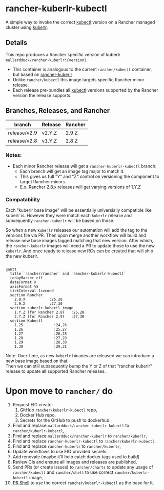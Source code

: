 # rancher-kuberlr-kubectl
A simple way to invoke the correct [kubectl](https://github.com/rancher/kubectl) version on a Rancher managed cluster using [kuberlr](https://github.com/flavio/kuberlr).

## Details
This repo produces a Rancher specific version of kuberlr `mallardduck/rancher-kuberlr:{version}`.

  - This container is analogous to the current `rancher/kubectl` container, but based on [rancher-kuberlr](https://github.com/mallardduck/rancher-kuberlr)
  - Unlike `rancher/kubectl` this image targets specific Rancher minor release.
  - Each release pre-bundles all [kubectl](https://github.com/rancher/kubectl) versions supported by the Rancher version the release supports.

## Branches, Releases, and Rancher
| branch       | Release | Rancher |
|--------------|---------|---------|
| release/v2.9 | v2.Y.Z  | 2.9.Z   |
| release/v2.8 | v1.Y.Z  | 2.8.Z   |

### Notes:
- Each minor Rancher release will get a `rancher-kuberlr-kubectl` branch:
  - Each branch will get an image tag major to match it.
  - This gives us full "Y" and "Z" control on versioning the component to target Rancher minors.
  - E.x. Rancher 2.8.x releases will get varying versions of 1.Y.Z

### Compatability

Each "kuberlr base image" will be essentially universially compatible like kuberlr is.
However they were match each `kuberlr` release and subsequently `rancher-kuberlr` will be based on those.

So when a new `kuberlr` releases our automation will add the tag to the versions file via PR.
Then upon merge another workflow will build and release new base images tagged matching that new version.
After which, the `rancher-kuberlr` images will need a PR to update those to use the new `kuberlr`.
And once ready to release new RCs can be created that will ship the new kuberlr.

```mermaid

gantt
  title `rancher/rancher` and `rancher-kuberlr-kubectl`
  todayMarker off
  dateFormat X
  axisFormat %S
  tickInterval 1second
  section Rancher
    2.8.X           :25,28
    2.9.X           :27,30
  section kuberlr-kubectl image
    1.Y.Z (for Rancher 2.8)   :25,28
    2.Y.Z (for Rancher 2.9)   :27,30
  section Kubectl
    1.25              :24,26
    1.26              :25,27
    1.27              :26,28
    1.28              :27,29
    1.29              :28,30
    1.30              :29,31
```

Note: Over-time, as new `kuberlr` binaries are released we can introduce a new base image based on that.  
Then we can still subsequently bump the Y or Z of that "rancher kuberlr" release to update all supported Rancher releases.

# Upon move to `rancher/` do
1. Request EIO create:
   1. GitHub `rancher/kuberlr-kubectl` repo,
   2. Docker Hub repo,
   3. Secrets for the GitHub to push to dockerhub
2. Find and replace `mallardduck/rancher-kuberlr-kubectl` to `rancher/kuberlr-kubectl`,
3. Find and replace `mallardduck/rancher-kuberlr` to `rancher/kuberlr`,
4. Find and replace `rancher-kuberlr-kubectl` to `rancher/kuberlr-kubectl`,
5. Find and replace `rancher-kuberlr` to `rancher/kuberlr`,
6. Update workflows to use EIO provided secrets
7. Add renovate (maybe it'll help catch docker tags used to build)
8. Review CIs and ensure all images and releases are published,
9. Send PRs (or create issues) to `rancher/charts` to update any usage of `rancher/kubectl` and `rancher/shell` to use correct `rancher/kuberlr-kubectl` image,
10. [PR Shell](https://github.com/rancher/shell/pull/249) to use the correct `rancher/kuberlr-kubectl` as the base for it.